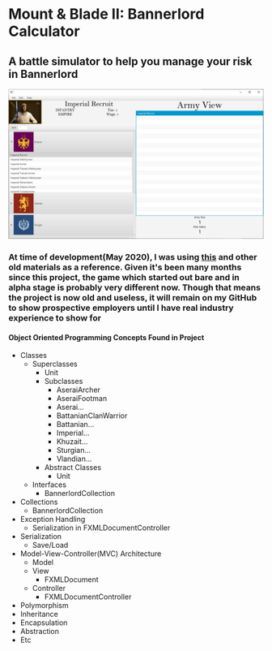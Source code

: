 # Mount & Blade II: Bannerlord Calculator

## A battle simulator to help you manage your risk in Bannerlord

![Bannerlord Calculator Screenshot](Work/image.png)

### At time of development(May 2020), I was using [this](https://www.reddit.com/r/mountandblade/comments/g3s7q9/what_you_should_know_about_auto_calc_kind_of_sad/) and other old materials as a reference. Given it's been many months since this project, the game which started out bare and in alpha stage is probably very different now. Though that means the project is now old and useless, it will remain on my GitHub to show prospective employers until I have real industry experience to show for

#### Object Oriented Programming Concepts Found in Project

- Classes
  - Superclasses
    - Unit
    - Subclasses
      - AseraiArcher
      - AseraiFootman
      - Aserai...
      - BattanianClanWarrior
      - Battanian...
      - Imperial...
      - Khuzait...
      - Sturgian...
      - Vlandian...
    - Abstract Classes
      - Unit
  - Interfaces
    - BannerlordCollection
- Collections
  - BannerlordCollection
- Exception Handling
  - Serialization in FXMLDocumentController
- Serialization
  - Save/Load
- Model-View-Controller(MVC) Architecture
  - Model
  - View
    - FXMLDocument
  - Controller
    - FXMLDocumentController
- Polymorphism
- Inheritance
- Encapsulation
- Abstraction
- Etc
